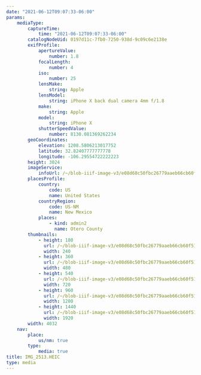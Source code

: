 ```yaml
---
date: "2021-06-12T09:07:33-06:00"
params:
    mediaType:
        captureTime:
            time: "2021-06-12T09:07:33-06:00"
        catalogNodeUid: 0197d11c-7fb0-7250-938d-9c09c6e2138e
        exifProfile:
            apertureValue:
                number: 1.8
            focalLength:
                number: 4
            iso:
                number: 25
            lensMake:
                string: Apple
            lensModel:
                string: iPhone X back dual camera 4mm f/1.8
            make:
                string: Apple
            model:
                string: iPhone X
            shutterSpeedValue:
                number: 8130.081369262234
        geoCoordinates:
            elevation: 1208.5806213017752
            latitude: 32.82407777777778
            longitude: -106.29554722222223
        height: 3024
        imageService:
            infoUrl: /~/blob-iiif-image-v3/e08d68c50fbc26779aaeb66cb60f5191116f06ed14289493676ed604cd9c5f01/info.json
        placesProfile:
            country:
                code: US
                name: United States
            countryRegion:
                code: US-NM
                name: New Mexico
            places:
                - kind: admin2
                  name: Otero County
        thumbnails:
            - height: 180
              url: /~/blob-iiif-image-v3/e08d68c50fbc26779aaeb66cb60f5191116f06ed14289493676ed604cd9c5f01/full/240%2C180/0/default.jpg
              width: 240
            - height: 360
              url: /~/blob-iiif-image-v3/e08d68c50fbc26779aaeb66cb60f5191116f06ed14289493676ed604cd9c5f01/full/480%2C360/0/default.jpg
              width: 480
            - height: 540
              url: /~/blob-iiif-image-v3/e08d68c50fbc26779aaeb66cb60f5191116f06ed14289493676ed604cd9c5f01/full/720%2C540/0/default.jpg
              width: 720
            - height: 960
              url: /~/blob-iiif-image-v3/e08d68c50fbc26779aaeb66cb60f5191116f06ed14289493676ed604cd9c5f01/full/1280%2C960/0/default.jpg
              width: 1280
            - height: 1440
              url: /~/blob-iiif-image-v3/e08d68c50fbc26779aaeb66cb60f5191116f06ed14289493676ed604cd9c5f01/full/1920%2C1440/0/default.jpg
              width: 1920
        width: 4032
    nav:
        place:
            us/nm: true
        type:
            media: true
title: IMG_2513.HEIC
type: media
---
```

